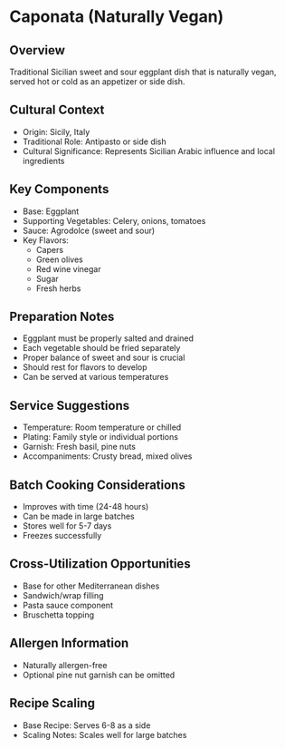 # Caponata (Naturally Vegan)

## Overview
Traditional Sicilian sweet and sour eggplant dish that is naturally vegan, served hot or cold as an appetizer or side dish.

## Cultural Context
- Origin: Sicily, Italy
- Traditional Role: Antipasto or side dish
- Cultural Significance: Represents Sicilian Arabic influence and local ingredients

## Key Components
- Base: Eggplant
- Supporting Vegetables: Celery, onions, tomatoes
- Sauce: Agrodolce (sweet and sour)
- Key Flavors:
  - Capers
  - Green olives
  - Red wine vinegar
  - Sugar
  - Fresh herbs

## Preparation Notes
- Eggplant must be properly salted and drained
- Each vegetable should be fried separately
- Proper balance of sweet and sour is crucial
- Should rest for flavors to develop
- Can be served at various temperatures

## Service Suggestions
- Temperature: Room temperature or chilled
- Plating: Family style or individual portions
- Garnish: Fresh basil, pine nuts
- Accompaniments: Crusty bread, mixed olives

## Batch Cooking Considerations
- Improves with time (24-48 hours)
- Can be made in large batches
- Stores well for 5-7 days
- Freezes successfully

## Cross-Utilization Opportunities
- Base for other Mediterranean dishes
- Sandwich/wrap filling
- Pasta sauce component
- Bruschetta topping

## Allergen Information
- Naturally allergen-free
- Optional pine nut garnish can be omitted

## Recipe Scaling
- Base Recipe: Serves 6-8 as a side
- Scaling Notes: Scales well for large batches 